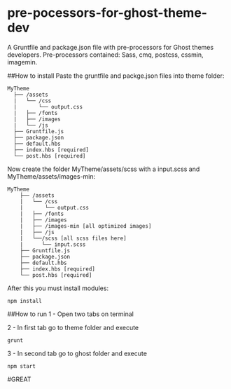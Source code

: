 # pre-pocessors-for-ghost-theme-dev
A Gruntfile and package.json file with pre-processors for Ghost themes developers. Pre-processors contained: Sass, cmq, postcss, cssmin, imagemin.

##How to install
Paste the gruntfile and packge.json files into theme folder:

    MyTheme
      ├── /assets
      |   └── /css
      |       └── output.css
      |   ├── /fonts
      |   ├── /images
      |   └── /js
      ├── Gruntfile.js
      ├── package.json
      ├── default.hbs
      ├── index.hbs [required]
      └── post.hbs [required]

Now create the folder MyTheme/assets/scss with a input.scss and MyTheme/assets/images-min:

    MyTheme
        ├── /assets
        |   └── /css
        |       └── output.css
        |   ├── /fonts
        |   ├── /images
        |   ├── /images-min [all optimized images]
        |   ├── /js
        |   └──/scss [all scss files here]
        |      └── input.scss
        ├── Gruntfile.js
        ├── package.json
        ├── default.hbs
        ├── index.hbs [required]
        └── post.hbs [required]
  
After this you must install modules:

    npm install

##How to run
1 - Open two tabs on terminal

2 - In first tab go to theme folder and execute

    grunt
    
3 - In second tab go to ghost folder and execute

    npm start
    
#GREAT



